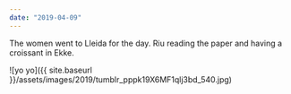 ```yaml
---
date: "2019-04-09"
---
```


The women went to Lleida for the day. Riu reading the paper and having a croissant in Ekke.

![yo yo]({{ site.baseurl }}/assets/images/2019/tumblr_pppk19X6MF1qlj3bd_540.jpg)
